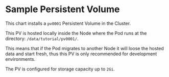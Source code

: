 # Sample Persistent Volume

This chart installs a `pv0001` Persistent Volume in the Cluster.

This PV is hosted locally inside the Node where the Pod runs at the directory: `/data/tutorial/pv0001/`.

This means that if the Pod migrates to another Node it will loose the hosted data and start fresh, thus this PV is only recommended for development environments.

The PV is configured for storage capacity up to `2Gi`.
